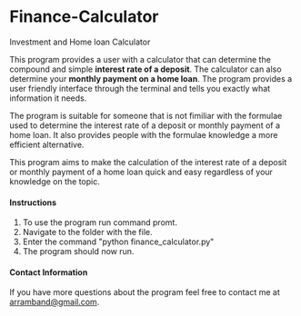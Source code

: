 # Finance-Calculator
Investment and Home loan Calculator

This program provides a user with a calculator that can determine the compound and simple **interest 
rate of a deposit**. The calculator can also determine your **monthly payment on a home loan**. The 
program provides a user friendly interface through the terminal and tells you exactly what 
information it needs.

The program is suitable for someone that is not fimiliar with the formulae used to determine the 
interest rate of a deposit or monthly payment of a home loan. It also provides people with the 
formulae knowledge a more efficient alternative.

This program aims to make the calculation of the interest rate of a deposit or monthly payment 
of a home loan quick and easy regardless of your knowledge on the topic.

#### Instructions

1. To use the program run command promt.
2. Navigate to the folder with the file.
3. Enter the command "python finance_calculator.py"
4. The program should now run.


#### Contact Information

If you have more questions about the program feel free to contact me at arramband@gmail.com.
